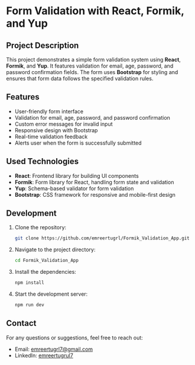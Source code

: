 # Form Validation with React, Formik, and Yup

## Project Description

This project demonstrates a simple form validation system using **React**, **Formik**, and **Yup**. It features validation for email, age, password, and password confirmation fields. The form uses **Bootstrap** for styling and ensures that form data follows the specified validation rules.

## Features

- User-friendly form interface
- Validation for email, age, password, and password confirmation
- Custom error messages for invalid input
- Responsive design with Bootstrap
- Real-time validation feedback
- Alerts user when the form is successfully submitted

## Used Technologies

- **React**: Frontend library for building UI components
- **Formik**: Form library for React, handling form state and validation
- **Yup**: Schema-based validator for form validation
- **Bootstrap**: CSS framework for responsive and mobile-first design

## Development

1. Clone the repository:
   ```bash
   git clone https://github.com/emreertugrl/Formik_Validation_App.git
   ```
2. Navigate to the project directory:

   ```bash
   cd Formik_Validation_App
   ```

3. Install the dependencies:

   ```bash
   npm install
   ```

4. Start the development server:

   ```bash
   npm run dev
   ```

## Contact

For any questions or suggestions, feel free to reach out:

- Email: emreertugrl7@gmail.com
- LinkedIn: [emreertugrul7](https://www.linkedin.com/in/emreertugrul7/)
